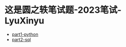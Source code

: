 # 这是圆之轶笔试题-2023笔试-LyuXinyu

- [part1-python](https://github.com/Lyu-Xinyu/-/blob/master/Code_Test.ipynb)
- [part2-sql](https://github.com/Lyu-Xinyu/test/blob/master/sql/sql.md)
